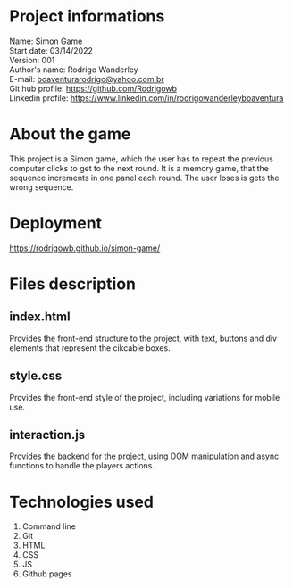 # Project informations
Name: Simon Game <br />
Start date: 03/14/2022 <br />
Version: 001 <br />
Author's name: Rodrigo Wanderley <br />
E-mail: <boaventurarodrigo@yahoo.com.br> <br />
Git hub profile: <https://github.com/Rodrigowb> <br />
Linkedin profile: <https://www.linkedin.com/in/rodrigowanderleyboaventura> <br />
# About the game
This project is a Simon game, which the user has to repeat the previous computer clicks to get to the next round. It is a memory game, 
that the sequence increments in one panel each round. The user loses is gets the wrong sequence.
# Deployment
<https://rodrigowb.github.io/simon-game/>
# Files description
## index.html
Provides the front-end structure to the project, with text, buttons and div elements that represent the cikcable boxes. <br />
## style.css 
Provides the front-end style of the project, including variations for mobile use. <br />
## interaction.js 
Provides the backend for the project, using DOM manipulation and async functions to handle the players actions. <br />
# Technologies used
1. Command line
2. Git
3. HTML
4. CSS
5. JS
6. Github pages
